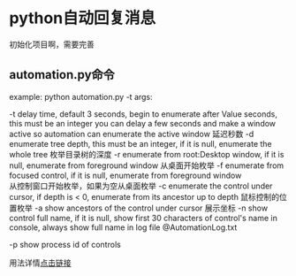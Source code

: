 # python自动回复消息
初始化项目啊，需要完善

## automation.py命令
example:
        python automation.py -t
args:


-t      delay time, default 3 seconds, begin to enumerate after Value seconds, this must be an integer
        you can delay a few seconds and make a window active so automation can enumerate the 
active window
延迟秒数
-d      enumerate tree depth, this must be an integer, if it is null, enumerate the whole tree
枚举目录树的深度
-r      enumerate from root:Desktop window, if it is null, enumerate from foreground window 
从桌面开始枚举
-f      enumerate from focused control, if it is null, enumerate from foreground window      
从控制窗口开始枚举，如果为空从桌面枚举
-c      enumerate the control under cursor, if depth is < 0, enumerate from its ancestor up to depth
鼠标控制的位置枚举
-a      show ancestors of the control under cursor
展示坐标
-n      show control full name, if it is null, show first 30 characters of control's name in 
console,
        always show full name in log file @AutomationLog.txt

-p      show process id of controls


用法详情[点击链接](https://github.com/yinkaisheng/Python-UIAutomation-for-Windows/blob/master/readme_cn.md)

